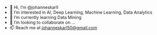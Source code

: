 - 👋 Hi, I’m @johanneskarll
- 👀 I’m interested in AI, Deep Learning, Machine Learning, Data Analytics 
- 🌱 I’m currently learning Data Mining
- 💞️ I’m looking to collaborate on ...
- 📫 Reach me at johanneskarl50@gmail.com

<!---
johanneskarll/johanneskarll is a ✨ special ✨ repository because its `README.md` (this file) appears on your GitHub profile.
You can click the Preview link to take a look at your changes.
--->
